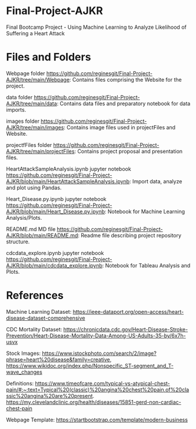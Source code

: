 # Final-Project-AJKR
Final Bootcamp Project - Using Machine Learning to Analyze Likelihood of Suffering a Heart Attack

# Files and Folders
Webpage                           folder            https://github.com/reginesgit/Final-Project-AJKR/tree/main/Webpage: Contains files comprising the Website for the project.

data                              folder            https://github.com/reginesgit/Final-Project-AJKR/tree/main/data: Contains data files and preparatory notebook for data imports.


images                            folder            https://github.com/reginesgit/Final-Project-AJKR/tree/main/images:  Contains image files used in projectFiles and Website.

projectfFiles                     folder            https://github.com/reginesgit/Final-Project-AJKR/tree/main/projectFiles:  Contains project proposal and presentation files.

HeartAttackSampleAnalysis.ipynb   jupyter notebook  https://github.com/reginesgit/Final-Project-AJKR/blob/main/HeartAttackSampleAnalysis.ipynb: Import data, analyze and plot using Pandas. 

Heart_Disease.py.ipynb            jupyter notebook  https://github.com/reginesgit/Final-Project-AJKR/blob/main/Heart_Disease.py.ipynb: Notebook for Machine Learning Analysis/Plots.

README.md                         MD file           https://github.com/reginesgit/Final-Project-AJKR/blob/main/README.md: Readme file describing project repository structure.

cdcdata_explore.ipynb             jupyter notebook  https://github.com/reginesgit/Final-Project-AJKR/blob/main/cdcdata_explore.ipynb: Notebook for Tableau Analysis and Plots.

# References
Machine Learning Dataset: https://ieee-dataport.org/open-access/heart-disease-dataset-comprehensive

CDC Mortality Dataset: https://chronicdata.cdc.gov/Heart-Disease-Stroke-Prevention/Heart-Disease-Mortality-Data-Among-US-Adults-35-by/6x7h-usvx

Stock Images: https://www.istockphoto.com/search/2/image?phrase=heart%20disease&family=creative, https://www.wikidoc.org/index.php/Nonspecific_ST-segment_and_T-wave_changes

Definitions:
https://www.timeofcare.com/typical-vs-atypical-chest-pain/#:~:text=Typical%20(classic)%20angina%20chest%20pain,of%20classic%20angina%20are%20present.
https://my.clevelandclinic.org/health/diseases/15851-gerd-non-cardiac-chest-pain

Webpage Template: https://startbootstrap.com/template/modern-business
